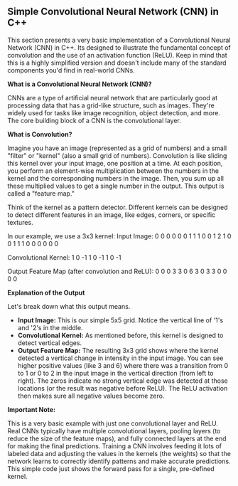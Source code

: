 ## Simple Convolutional Neural Network (CNN) in C++

This section presents a very basic implementation of a Convolutional Neural Network (CNN) in C++. Its designed to illustrate the fundamental concept of convolution and the use of an activation function (ReLU). Keep in mind that this is a highly simplified version and doesn't include many of the standard components you'd find in real-world CNNs.

**What is a Convolutional Neural Network (CNN)?**

CNNs are a type of artificial neural network that are particularly good at processing data that has a grid-like structure, such as images. They're widely used for tasks like image recognition, object detection, and more. The core building block of a CNN is the convolutional layer.

**What is Convolution?**

Imagine you have an image (represented as a grid of numbers) and a small "filter" or "kernel" (also a small grid of numbers). Convolution is like sliding this kernel over your input image, one position at a time. At each position, you perform an element-wise multiplication between the numbers in the kernel and the corresponding numbers in the image. Then, you sum up all these multiplied values to get a single number in the output. This output is called a "feature map."

Think of the kernel as a pattern detector. Different kernels can be designed to detect different features in an image, like edges, corners, or specific textures.

In our example, we use a 3x3 kernel:
Input Image:
0 0 0 0 0
0 1 1 1 0
0 1 2 1 0
0 1 1 1 0
0 0 0 0 0

Convolutional Kernel:
1 0 -1
1 0 -1
1 0 -1

Output Feature Map (after convolution and ReLU):
0 0 0
3 3 0
6 3 0
3 3 0
0 0 0

**Explanation of the Output**

Let's break down what this output means.

* **Input Image:** This is our simple 5x5 grid. Notice the vertical line of '1's and '2's in the middle.
* **Convolutional Kernel:** As mentioned before, this kernel is designed to detect vertical edges.
* **Output Feature Map:** The resulting 3x3 grid shows where the kernel detected a vertical change in intensity in the input image. You can see higher positive values (like 3 and 6) where there was a transition from 0 to 1 or 0 to 2 in the input image in the vertical direction (from left to right). The zeros indicate no strong vertical edge was detected at those locations (or the result was negative before ReLU). The ReLU activation then makes sure all negative values become zero.

**Important Note:**

This is a very basic example with just one convolutional layer and ReLU. Real CNNs typically have multiple convolutional layers, pooling layers (to reduce the size of the feature maps), and fully connected layers at the end for making the final predictions. Training a CNN involves feeding it lots of labeled data and adjusting the values in the kernels (the weights) so that the network learns to correctly identify patterns and make accurate predictions. This simple code just shows the forward pass for a single, pre-defined kernel.
